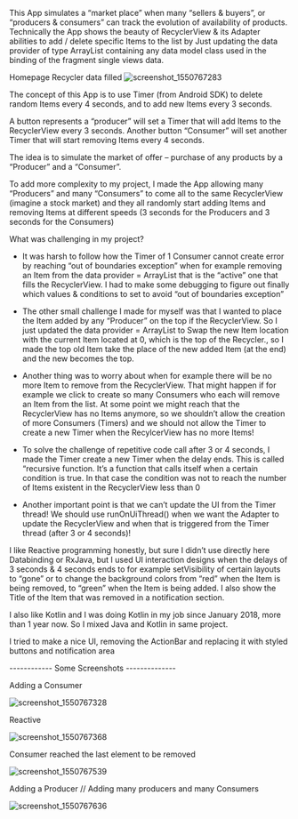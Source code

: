 This App simulates a “market place” when many “sellers & buyers”, or “producers & consumers” can track the evolution of availability of products. Technically the App shows the beauty of RecyclerView & its Adapter abilities to add / delete specific Items to the list by Just updating the data provider of type ArrayList containing any data model class used in the binding of the fragment single views data.

Homepage Recycler data filled
![screenshot_1550767283](https://user-images.githubusercontent.com/20923486/53185763-f089b500-35ff-11e9-8679-523631429fb3.png) 


The concept of this App is to use Timer (from Android SDK) to delete random Items every 4 seconds, and to add new Items every 3 seconds.

A button represents a “producer” will set a Timer that will add Items to the RecyclerView every 3 seconds. Another button “Consumer” will set another Timer that will start removing Items every 4 seconds. 

The idea is to simulate the market of offer – purchase of any products by a “Producer” and a “Consumer”.

To add more complexity to my project, I made the App allowing many “Producers” and many “Consumers” to come all to the same RecyclerView (imagine a stock market) and they all randomly start adding Items and removing Items at different speeds (3 seconds for the Producers and 3 seconds for the Consumers)

What was challenging in my project?

- It was harsh to follow how the Timer of 1 Consumer cannot create error by reaching “out of boundaries exception” when for example removing an Item from the data provider = ArrayList that is the “active” one that fills the RecyclerView. I had to make some debugging to figure out finally which values & conditions to set to avoid “out of boundaries exception”

- The other small challenge I made for myself was that I wanted to place the Item added by any “Producer” on the top if the RecyclerView. So I just updated the data provider = ArrayList to Swap the new Item location with the current Item located at 0, which is the top of the Recycler., so I made the top old Item take the place of the new added Item (at the end) and the new becomes the top.

- Another thing was to worry about when for example there will be no more Item to remove from the RecyclerView. That might happen if for example we click to create so many Consumers who each will remove an Item from the list. At some point we might reach that the RecyclerView has no Items anymore, so we shouldn’t allow the creation of more Consumers (Timers) and we should not allow the Timer to create a new Timer when the RecylcerView has no more Items!

- To solve the challenge of repetitive code call after 3 or 4 seconds, I made the Timer create a new Timer when the delay ends. This is called “recursive function. It’s a function that calls itself when a certain condition is true. In that case the condition was not to reach the number of Items existent in the RecyclerView less than 0 

- Another important point is that we can’t update the UI from the Timer thread! We should use runOnUiThread() when we want the Adapter to update the RecyclerView and when that is triggered from the Timer thread (after 3 or 4 seconds)!

I like Reactive programming honestly, but sure I didn’t use directly here Databinding or RxJava, but I used UI interaction designs when the delays of 3 seconds & 4 seconds ends to for example setVisibility of certain layouts to “gone” or to change the background colors from “red” when the Item is being removed, to “green” when the Item is being added. I also show the Title of the Item that was removed in a notification section.

I also like Kotlin and I was doing Kotlin in my job since January 2018, more than 1 year now. So I mixed Java and Kotlin in same project.

I tried to make a nice UI, removing the ActionBar and replacing it with styled buttons and notification area

------------ Some Screenshots --------------

Adding a Consumer

![screenshot_1550767328](https://user-images.githubusercontent.com/20923486/53185811-0c8d5680-3600-11e9-96fe-9a3e5c7f9dd5.png)

Reactive

![screenshot_1550767368](https://user-images.githubusercontent.com/20923486/53185837-2169ea00-3600-11e9-8b6d-d0615d2cc127.png) 


Consumer reached the last element to be removed

![screenshot_1550767539](https://user-images.githubusercontent.com/20923486/53186043-8cb3bc00-3600-11e9-825c-762b5e89bbc7.png) 


Adding a Producer // Adding many producers and many Consumers

![screenshot_1550767636](https://user-images.githubusercontent.com/20923486/53186191-ce446700-3600-11e9-804b-ddb68acdaef4.png) 

